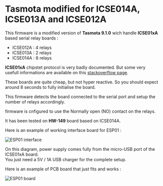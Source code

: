 Tasmota modified for ICSE014A, ICSE013A and ICSE012A
=============

This firmware is a modified version of **Tasmota 9.1.0** wich handle **ICSE01xA** based serial relay boards :
  * ICSE012A : 4 relays
  * ICSE013A : 2 relays
  * ICSE014A : 8 relays

**ICSE01xA** chipstet protocol is very badly documented. But some very usefull informations are available on this [stackoverflow page](https://stackoverflow.com/questions/26913755/need-help-understading-sending-bytes-to-serial-port).

These boards are quite cheap, but not hyper reactive. So you should expect around 8 seconds to fully initialise the board.

This firmware detects the board connected to the serial port and setup the number of relays accordingly.

firmware is cnfigured to use the Normally open (NO) contact on the relays.

It has been tested on **HW-149** board based on ICSE014A.

Here is an example of working interface board for ESP01 :

![ESP01 interface](https://raw.githubusercontent.com/NicolasBernaerts/tasmota/master/icse/tasmota-icse-diagram.png)

On this diagram, power supply comes fully from the micro-USB port of the ICSE01xA board. \
You just need a 5V / 1A USB charger for the complete setup.

Here is an example of PCB board that just fits and works :

![ESP01 board](https://raw.githubusercontent.com/NicolasBernaerts/tasmota/master/icse/tasmota-icse-pcb.png)
